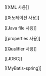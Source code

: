 [[XML 사용]]

[[어노테이션 사용]]

[[Java file 사용]]

[[properties 사용]]

[[Qualifier 사용]]

[[JDBC]]

[[MyBatis-spring]]